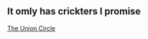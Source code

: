 ## It omly has crickters I promise 
[The Union Circle](https://ganesh-codes404.github.io/teamcard/)


